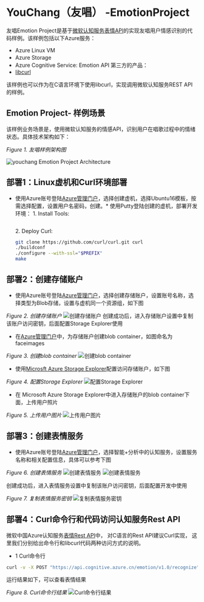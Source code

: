 # YouChang（友唱） -EmotionProject
友唱Emotion Project是基于[微软认知服务表情API](https://www.microsoft.com/cognitive-services/en-us/emotion-api)的实现友唱用户情感识别的代码样例。该样例包括以下Azure服务：
- Azure Linux VM
- Azure Storage　
- Azure Cognitive Service: Emotion API
第三方的产品：
- [libcurl](https://curl.haxx.se/libcurl/c/libcurl.html)

该样例也可以作为在C语言环境下使用libcurl，实现调用微软认知服务REST API的样例。

## Emotion Project- 样例场景 ##

该样例业务场景是，使用微软认知服务的情感API，识别用户在唱歌过程中的情绪状态。具体技术架构如下：

*Figure 1. 友唱样例架构图*

![youchang Emotion Project Architecture](./YouChang01.PNG)

## 部署1：Linux虚机和Curl环境部署 ##


* 使用Azure账号登陆[Azure管理门户](http://portal.azure.cn)，选择创建虚机，选择Ubuntu16模板，按需选择配置，设置用户名密码，创建。* 使用Putty登陆创建的虚机，部署开发环境：
  1\.  Install Tools: 
 
  ```bash  sudo apt-get install g++ git autoconf libtool make
  ```
  2\. Deploy Curl:
  ```bash
  git clone https://github.com/curl/curl.git curl
  ./buildconf
  ./configure --with-ssl="$PREFIX"
  make
  ``` 
## 部署2：创建存储账户 ##
* 使用Azure账号登陆[Azure管理门户](http://portal.azure.cn)，选择创建存储账户，设置账号名称，选择类型为Blob存储，设置与虚机同一个资源组，如下图

*Figure 2. 创建存储账户*
![创建存储账户](./YouChang06.PNG)
创建成功后，进入存储账户设置中复制该账户访问密钥，后面配置Storage Explorer使用
* 在[Azure管理门户](http://portal.azure.cn)中，为存储账户创建blob container，如图命名为faceimages

*Figure 3. 创建blob container*
![创建blob container](./YouChang08.PNG)

* 使用[Microsft Azure Storage Explorer](http://storageexplorer.com/)配置访问存储账户，如下图

*Figure 4. 配置Storage Explorer*
![配置Storage Explorer](./YouChang07.PNG)

* 在 Microsoft Azure Storage Explorer中进入存储账户的blob container下面，上传用户照片

*Figure 5. 上传用户图片*
![上传用户图片](./YouChang09.PNG)


 
## 部署3：创建表情服务 ##
* 使用Azure账号登陆[Azure管理门户](http://portal.azure.cn)，选择智能+分析中的认知服务，设置服务名称和相关配置信息，具体可以参考下图

*Figure 6. 创建表情服务*
![创建表情服务](./YouChang10.PNG)
![创建表情服务](./YouChang11.PNG)

创建成功后，进入表情服务设置中复制该账户访问密钥，后面配置开发中使用

*Figure 7. 复制表情服务密钥*
![复制表情服务密钥](./YouChang12.PNG)


## 部署4：Curl命令行和代码访问认知服务Rest API ##

微软中国Azure认知服务[表情Rest API](https://dev.cognitive.azure.cn/docs/services/5639d931ca73072154c1ce89/operations/563b31ea778daf121cc3a5fa)中， 对C语言的Rest API建议Curl实现， 这里我们分别给出命令行和libcurl代码两种访问方式的说明。

* 1 Curl命令行
```bash
curl -v -X POST "https://api.cognitive.azure.cn/emotion/v1.0/recognize" -H "Content-Type: application/json" -H "Ocp-Apim-Subscription-Key:fb82e5514d404a7e89163559e9666610"   --data-ascii "{\"url\": \"https://ycemotionimages.blob.core.chinacloudapi.cn/faceimages/06.jpg\"}"
```
运行结果如下，可以查看表情结果

*Figure 8. Curl命令行结果*
![Curl命令行结果](./YouChang13.PNG)
